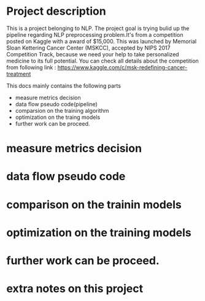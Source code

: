 # Project description
This is a project belonging to NLP. The project goal is trying bulid up the pipeline regarding NLP preprocessing problem.It's from a  competition posted on Kaggle with a award of $15,000. This was launched by  Memorial Sloan Kettering Cancer Center (MSKCC), accepted by NIPS 2017 Competition Track,  because we need your help to take personalized medicine to its full potential.
You can check all details about the competition from following link :
https://www.kaggle.com/c/msk-redefining-cancer-treatment

This docs mainly contains the following parts
* measure metrics decision
* data flow pseudo code(pipeline)
* comparsion on the training algorithm
* optimization on the traing models
* further work can be proceed.

# measure metrics decision

# data flow pseudo code

# comparison on the trainin models


# optimization on the training models

#  further work can be proceed.

# extra notes on this project

